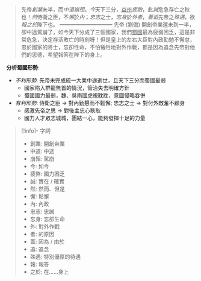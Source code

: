 > 先帝*創業*未半，而*中道崩殂*。*今*天下三分，<u>益州</u>*疲敝*，此*誠*危急存亡之秋也！*然*侍衞之臣，不*懈*於*內*；*忠志*之士，*忘身*於*外者*，*蓋追*先帝之*殊遇*，欲*報之於*陛下也。
> ━━━━━━━━━━
> 先帝 (劉備) 開創帝業還未到一半，卻中途駕崩了，如今天下分成了三個國家，我們<u>蜀國</u>最為疲弱困乏，這是非常危急，決定存活敗亡的時刻呀！但是皇上的左右大臣對內政勤勉不懈怠，忠於國家的將士，忘卻性命，不怕犧牲地對外作戰，都是因為追念先帝對他們的思德，希望報答在陛下的身上。

**分析蜀國形勢**:
- *不利形勢*: 先帝未完成統一大業中途逝世，且天下三分而蜀國最弱
	- 國家陷入群龍無首的情況，管治失去明確方針
	- 蜀國國力最弱，魏、吳雨國虎視耽耽，意圖侵略吞併
- *有利形勢*: 侍衛之臣 → 對內勤懇而不鬆懈; 忠志之士 → 對付外敵奮不顧身
	- 感激先帝之思 → 對後主忠心耿耿
	- 國力人才眾志城城，團結一心，能夠發揮十足的力量

> [!info]- 字詞
> - 創業: 開創帝業
> - 中道: 中途
> - 崩殂: 駕崩
> - 今: 如今
> - 疲弊: 國力困乏
> - 誠: 實在 / 確實
> - 然: 然而、但是
> - 懈: 鬆懈
> - 內: 內政
> - 忠志: 忠誠
> - 忘身: 忘卻生命
> - 外: 對外作戰
> - 者: 的原因
> - 蓋: 因為 / 由於
> - 追: 追念
> - 殊遇: 特別優厚的待遇
> - 報: 報答
> - 之於: 在……身上

